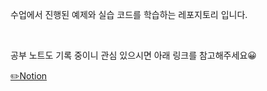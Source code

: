 수업에서 진행된 예제와 실습 코드를 학습하는 레포지토리 입니다.

<br/>

공부 노트도 기록 중이니 관심 있으시면 아래 링크를 참고해주세요😀

[✏️Notion](https://acoustic-rest-b1b.notion.site/d1816e52b874402f83451a6974d2baa3?v=a8b649cf099f4d65b7040c015f47c726&pvs=4)
